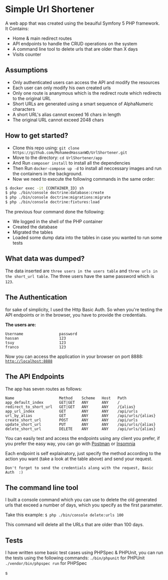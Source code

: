 # Simple Url Shortener

A web app that was created using the beauiful Symfony 5 PHP framework.
It Contains:
  - Home & main redirect routes
  - API endpoints to handle the CRUD operations on the system
  - A command line tool to delete urls that are older than X days
  - Visits counter

## Assumptions
 - Only authenticated users can access the API and modify the resources
 - Each user can only modify his own created urls
 - Only one route is ananymous which is the redirect route which redirects to the original URL
 - Short URLs are generated using a smart sequence of AlphaNumeric characters
 - A short URL's alias cannot exceed 16 chars in length
 - The original URL cannot exceed 2048 chars

## How to get started?

  - Clone this repo using:
    ` git clone https://github.com/MohamedHassanWD/UrlShortener.git `
  - Move to the directory:
  ` cd UrlShortener/app `
  - And Run `composer install` to install all the dependencies
  - Then Run `docker-compose up -d` to install all neccessary images and run the containers in the background.
  - Now we need to execute the following commands in the same order:
  ```sh
  $ docker exec -it {CONTAINER_ID} sh 
  $ php ./bin/console doctrine:database:create
  $ php ./bin/console doctrine:migrations:migrate
  $ php ./bin/console doctrine:fixtures:load
  ```
  
  The previous four command done the following:
   - We logged in the shell of the PHP container
   - Created the database
   - Migrated the tables
   - Loaded some dump data into the tables in case you wanted to run some tests

## What data was dumped?
The data inserted are `three users in the users table` and `three urls in the short_url table`.
The three users have the same password which is `123`.

## The Authentication
for sake of simplicity, I used the Http Basic Auth. So when you're testing the API endpoints or in the browser, you have to provide the credentials.

**The users are:**
```
Username                password
hassan                  123
tsuy                    123
franco                  123
```

Now you can access the application in your browser on port 8888:
[`http://localhost:8888`](http://localhost:8888)

## The API Endpoints
The app has seven routes as follows:
```
Name                    Method    Scheme   Host   Path
app_default_index       GET|GET   ANY      ANY    /                         
redirect_to_short_url   GET|GET   ANY      ANY    /{alias}                  
app_url_index           GET       ANY      ANY    /api/urls                 
url_by_alias            GET       ANY      ANY    /api/urls/{alias}         
create_short_url        POST      ANY      ANY    /api/urls                 
update_short_url        PUT       ANY      ANY    /api/urls/{alias}         
delete_short_url        DELETE    ANY      ANY    /api/urls/{alias}   
```

You can easily test and access the endpoints using any client you prefer, if you prefer the easy way, you can go with [Postman](https://www.getpostman.com/) or [Insomnia](https://insomnia.rest/)

Each endpoint is self explainatory, just specify the method according to the action you want (take a look at the table above) and send your request.

`Don't forget to send the credentials along with the request, Basic Auth  :)`

## The command line tool
I built a console command which you can use to delete the old generated urls that exceed a number of days, which you specify as the first parameter.

Take this example:
`$ php ./bin/console delete:urls 100`

This command will delete all the URLs that are older than 100 days.
## Tests
I have written some basic test cases using PHPSpec & PHPUnit, you can run the tests using the following commands:
``./bin/phpunit`` for PHPUnit
``./vendor/bin/phpspec run`` for PHPSpec


s